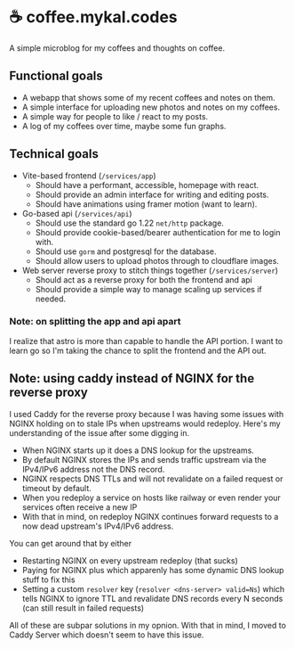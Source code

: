 # ☕ coffee.mykal.codes

A simple microblog for my coffees and thoughts on coffee.

## Functional goals 

- A webapp that shows some of my recent coffees and notes on them.
- A simple interface for uploading new photos and notes on my coffees. 
- A simple way for people to like / react to my posts.
- A log of my coffees over time, maybe some fun graphs. 

## Technical goals

- Vite-based frontend (`/services/app`)
  - Should have a performant, accessible, homepage with react.
  - Should provide an admin interface for writing and editing posts.
  - Should have animations using framer motion (want to learn).
- Go-based api (`/services/api`) 
  - Should use the standard go 1.22 `net/http` package.
  - Should provide cookie-based/bearer authentication for me to login with.
  - Should use `gorm` and postgresql for the database.
  - Should allow users to upload photos through to cloudflare images.
- Web server reverse proxy to stitch things together (`/services/server`)
  - Should act as a reverse proxy for both the frontend and api 
  - Should provide a simple way to manage scaling up services if needed.

### Note: on splitting the app and api apart

I realize that astro is more than capable to handle the API portion. I want to learn go so I'm taking the chance to split the frontend and the API out.  

## Note: using caddy instead of NGINX for the reverse proxy

I used Caddy for the reverse proxy because I was having some issues with NGINX holding on to stale IPs when upstreams would redeploy. Here's my understanding of the issue after some digging in. 

- When NGINX starts up it does a DNS lookup for the upstreams.
- By default NGINX stores the IPs and sends traffic upstream via the IPv4/IPv6 address not the DNS record. 
- NGINX respects DNS TTLs and will not revalidate on a failed request or timeout by default. 
- When you redeploy a service on hosts like railway or even render your services often receive a new IP
- With that in mind, on redeploy NGINX continues forward requests to a now dead upstream's IPv4/IPv6 address. 

You can get around that by either 
- Restarting NGINX on every upstream redeploy (that sucks)
- Paying for NGINX plus which apparenly has some dynamic DNS lookup stuff to fix this 
- Setting a custom `resolver` key (`resolver <dns-server> valid=Ns`) which tells NGINX to ignore TTL and revalidate DNS records every N seconds (can still result in failed requests)

All of these are subpar solutions in my opnion. With that in mind, I moved to Caddy Server which doesn't seem to have this issue.
